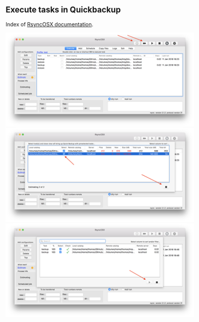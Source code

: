 ## Execute tasks in Quickbackup

Index of [RsyncOSX documentation](https://rsyncosx.github.io/Documentation/).

![Main view](screenshots/master/quickbackup/quick1.png)
![Main view](screenshots/master/quickbackup/quick2.png)
![Main view](screenshots/master/quickbackup/quick3.png)
